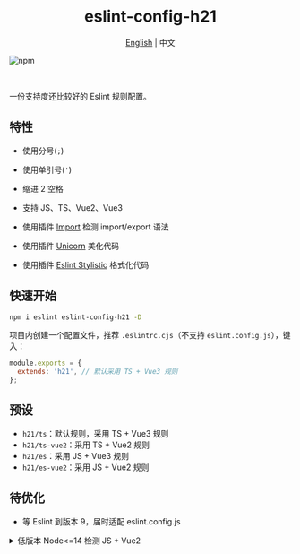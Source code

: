 <h1 align="center">eslint-config-h21</h1>
<p align="center"><a href="README.md">English</a> | 中文</p>

![npm](https://img.shields.io/npm/v/eslint-config-h21?color=%23257855)

<br>

一份支持度还比较好的 Eslint 规则配置。

## 特性

* 使用分号(`;`)
* 使用单引号(`'`)
* 缩进 2 空格

* 支持 JS、TS、Vue2、Vue3
* 使用插件 [Import](https://github.com/import-js/eslint-plugin-import) 检测 import/export 语法
* 使用插件 [Unicorn](https://github.com/sindresorhus/eslint-plugin-unicorn) 美化代码
* 使用插件 [Eslint Stylistic](https://eslint.style/) 格式化代码

## 快速开始

```sh
npm i eslint eslint-config-h21 -D
```

项目内创建一个配置文件，推荐 `.eslintrc.cjs`（不支持 `eslint.config.js`），键入：

```js
module.exports = {
  extends: 'h21', // 默认采用 TS + Vue3 规则
};
```

## 预设

* `h21/ts`：默认规则，采用 TS + Vue3 规则
* `h21/ts-vue2`：采用 TS + Vue2 规则
* `h21/es`：采用 JS + Vue3 规则
* `h21/es-vue2`：采用 JS + Vue2 规则

## 待优化

+ 等 Eslint 到版本 9，届时适配 eslint.config.js


<details><summary>低版本 Node<=14 检测 JS + Vue2</summary>

```sh
npm i eslint@6.8.0 babel-eslint@10.1.0 eslint-plugin-vue@6.2.2 @vividcat/eslint-config@2.1.2 -D
```

键入规则：

```js
module.exports = {
  root: true,
  globals: {
    __DEV__: 'readonly',
    process: 'readonly'
  },
  parserOptions: {
    parser: 'babel-eslint',
    sourceType: 'module',
    ecmaVersion: '2022',
    ecmaFeatures: {
      jsx: true,
      legacyDecorators: true
    }
  },
  extends: ['plugin:vue/recommended', '@vividcat'],
  plugins: [ 'vue' ],
  rules: {
    'array-bracket-spacing': ['error', 'never'],
    'arrow-parens': ['error', 'as-needed', { requireForBlockBody: true }],
    'arrow-body-style': ['error', 'as-needed'],
    'object-curly-spacing': ['error', 'always', { objectsInObjects: false }],
    'no-unused-vars': ['error', {
      args: 'after-used',
      argsIgnorePattern: '^_',
      destructuredArrayIgnorePattern: '^_',
      caughtErrors: 'none',
      ignoreRestSiblings: true
    }],
    // 'no-restricted-imports': ['error', {
    //   paths: [
    //     { name: '', importNames: [''], message: '' }
    //   ]
    // }],
    "spaced-comment": ["error", "always", { "exceptions": ["-", "+"] }],
    // allow async-await
    'generator-star-spacing': 'off',
    'indent': ['error', 2, { // 强制使用一致的缩进
      'SwitchCase': 1,
      'VariableDeclarator': 'first'
    }],
    // allow debugger during development
    'no-debugger': process.env.NODE_ENV === 'production' ? 'error' : 'off',
    // Vue
    'vue/max-attributes-per-line': ['error', { // 强制每行的最大属性数
      'singleline': 8,
      'multiline': {
        'max': 1,
        'allowFirstLine': false
      }
    }],
    'vue/name-property-casing': ['error', 'PascalCase'], // vue/component-definition-name-casing 对组件定义名称强制使用特定的大小
    'vue/require-default-prop': 'off', // 属性默认值必填
    'vue/html-self-closing': 'off', // 标签自关闭
    'vue/singleline-html-element-content-newline': 'off', // 单行元素换行
    'vue/html-closing-bracket-newline': 'off', // 标签末尾结束符位置
    'vue/attributes-order': 'off', // 关于标签属性的顺序
    'vue/component-tags-order': 'off',
    'vue/attribute-hyphenation': ['error', 'always', {
      // 对于 Mixin 属性不处理
      'ignore': ['$_']
    }]
  }
}
```
